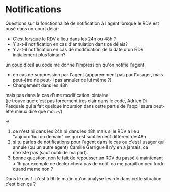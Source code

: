# Notifications

  
Questions sur la fonctionnalité de notification à l'agent lorsque le RDV est posé dans un court délai :  


* C'est lorsque le RDV a lieu dans les 24h ou 48h ?
* Y a-t-il notification en cas d'annulation dans ce délais?
* Y a-t-il notification en cas de modification de la date d'un RDV initialement plus lointain?



  
un coup d'œil au code me donne l'impression qu'on notifie l'agent  


* en cas de suppression par l'agent \(apparemment pas par l'usager, mais peut-être ne peut-il pas annuler de lui même ?\)
* Changement dans les 48h

  
mais pas dans le cas d'une modification lointaine  
\(je trouve que c'est pas forcement très clair dans le code, Adrien Di Pasquale qui a fait quelque incursion dans cette partie de l'appli saura peut-être mieux dire que moi :-/\)  


-&gt;  


1. ce n'est ni dans les 24h ni dans les 48h mais si le RDV a lieu "aujourd'hui ou demain" ce qui est subtilement différent de 48h
2.  si tu parles de notifications pour l'agent dans le cas ou c'est l'usager qui annule \(ou un autre agent\) Camille Garrigue il n'y en a jamais, ca n'existe pas \(sauf oubli de ma part\).
3. bonne question, non le fait de repousser un RDV du passé à maintenant + 1h par exemple ne declenchera pas de notif. ca me parait un peu tordu quand meme non ?







Dans le cas 1. c'est à 9h le matin qu'on analyse les rdv dans cette situation c'est bien ça ?

  
 

